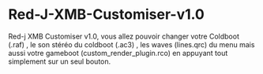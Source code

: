# Red-J-XMB-Customiser-v1.0
Red-j XMB Customiser v1.0, vous allez pouvoir changer votre Coldboot (.raf) , le son stéréo du coldboot (.ac3) , les waves (lines.qrc) du menu mais aussi votre gameboot (custom_render_plugin.rco) en appuyant tout simplement sur un seul bouton.
